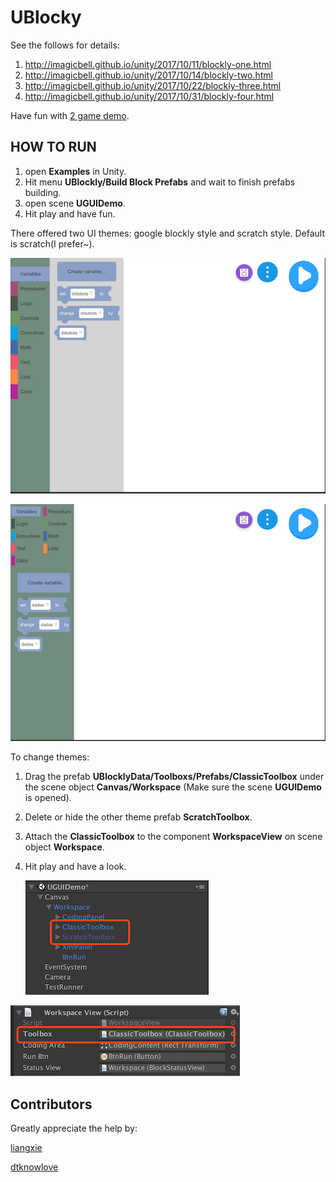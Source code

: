 # UBlocky

See the follows for details:

1. http://imagicbell.github.io/unity/2017/10/11/blockly-one.html
2. http://imagicbell.github.io/unity/2017/10/14/blockly-two.html
3. http://imagicbell.github.io/unity/2017/10/22/blockly-three.html
4. http://imagicbell.github.io/unity/2017/10/31/blockly-four.html


Have fun with [2 game demo](https://github.com/imagicbell/ublocklygame).

## HOW TO RUN

1. open **Examples** in Unity.
2. Hit menu **UBlockly/Build Block Prefabs** and wait to finish prefabs building.
3. open scene **UGUIDemo**.
4. Hit play and have fun. 

There offered two UI themes: google blockly style and scratch style. Default is scratch(I prefer~).

![](Doc/google_ui.png)

![](Doc/sratch_ui.png)

To change themes:

1. Drag the prefab **UBlocklyData/Toolboxs/Prefabs/ClassicToolbox** under the scene object **Canvas/Workspace** (Make sure the scene **UGUIDemo** is opened).

2. Delete or hide the other theme prefab **ScratchToolbox**.

3. Attach the **ClassicToolbox** to the component **WorkspaceView** on scene object **Workspace**.

4. Hit play and have a look.

   ![](Doc/changeui_1.png)

![](Doc/changeui_2.png)



## Contributors

Greatly appreciate the help by:

[liangxie](https://github.com/liangxieq)

[dtknowlove](https://github.com/dtknowlove)

